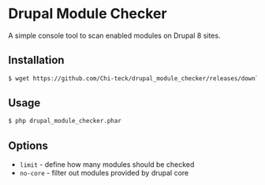 # Drupal Module Checker

A simple console tool to scan enabled modules on Drupal 8 sites.

## Installation

```bash
$ wget https://github.com/Chi-teck/drupal_module_checker/releases/download/Dev/drupal_module_checker.phar
```

## Usage
```bash
$ php drupal_module_checker.phar
```

## Options

* `limit` - define how many modules should be checked
* `no-core` - filter out modules provided by drupal core
